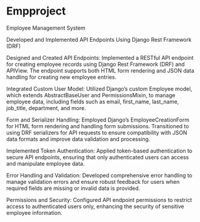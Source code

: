 # Empproject
 Employee Management System




Developed and Implemented API Endpoints Using Django Rest Framework (DRF)

Designed and Created API Endpoints: Implemented a RESTful API endpoint for creating employee records using Django Rest Framework (DRF) and APIView. The endpoint supports both HTML form rendering and JSON data handling for creating new employee entries.

Integrated Custom User Model: Utilized Django’s custom Employee model, which extends AbstractBaseUser and PermissionsMixin, to manage employee data, including fields such as email, first_name, last_name, job_title, department, and more.

Form and Serializer Handling: Employed Django’s EmployeeCreationForm for HTML form rendering and handling form submissions. Transitioned to using DRF serializers for API requests to ensure compatibility with JSON data formats and improve data validation and processing.

Implemented Token Authentication: Applied token-based authentication to secure API endpoints, ensuring that only authenticated users can access and manipulate employee data.

Error Handling and Validation: Developed comprehensive error handling to manage validation errors and ensure robust feedback for users when required fields are missing or invalid data is provided.

Permissions and Security: Configured API endpoint permissions to restrict access to authenticated users only, enhancing the security of sensitive employee information.
